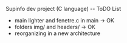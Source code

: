 Supinfo dev project (C language) -- ToDO List

- main lighter and fenetre.c in main -> OK
- folders img/ and headers/ -> OK
- reorganizing in a new architecture
